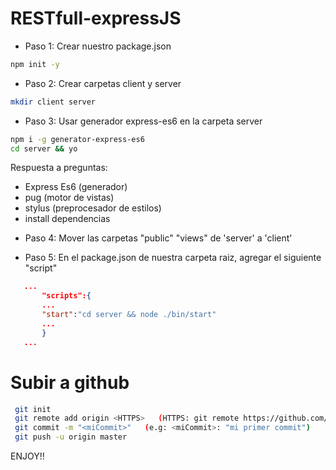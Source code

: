 # RESTfull-expressJS

- Paso 1:
Crear nuestro package.json
```bash
npm init -y
```

- Paso 2:
Crear carpetas client y server
```bash
mkdir client server
```

- Paso 3:
Usar generador express-es6 en la carpeta server
```bash
npm i -g generator-express-es6
cd server && yo
```
Respuesta a preguntas:
+ Express Es6 (generador)
+ pug (motor de vistas)
+ stylus (preprocesador de estilos)
+ install dependencias

- Paso 4:
Mover las carpetas "public" "views" de 'server' a 'client'

- Paso 5:
En el package.json de nuestra carpeta raiz, agregar el siguiente "script"
```json
   ...
       "scripts":{
       ...
       "start":"cd server && node ./bin/start"
       ...
       }
   ...
```

# Subir a github
```bash
 git init
 git remote add origin <HTTPS>   (HTTPS: git remote https://github.com/*.git)
 git commit -m "<miCommit>"   (e.g: <miCommit>: "mi primer commit")
 git push -u origin master
 ```
ENJOY!!